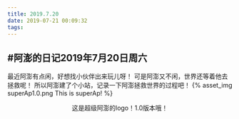 ```yaml
---
title: 2019.7.20
date: 2019-07-21 00:09:32
tags:
---
```

#阿澎的日记2019年7月20日周六
---
最近阿澎有点闲，好想找小伙伴出来玩儿呀！ 可是阿澎又不闲，世界还等着他去拯救呢！ 所以阿澎建了个小站，记录一下阿澎拯救世界的过程吧！
{% asset_img superAp1.0.png This is superAp! %}
<center>这是超级阿澎的logo！1.0版本哦！</center>
